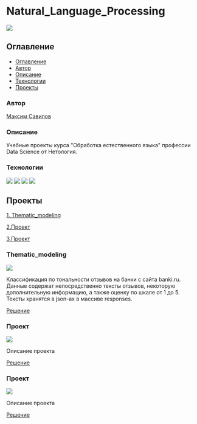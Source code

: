 # Natural_Language_Processing
![](https://img.shields.io/badge/Project%20status-In%20progress-green)

## Оглавление

- [Оглавление](#оглавление)
- [Автор](#авторы)
- [Описание](#описание)
- [Технологии](#технологии)
- [Проекты](#проекты)

### Автор

[Максим Савилов](https://github.com/msavilov/)

### Описание

Учебные проекты курса "Обработка естественного языка" профессии Data Science от Нетология.

### Технологии

![](https://img.shields.io/badge/-Python--3.11-blue)
![](https://img.shields.io/badge/scikit--learn-blue)
![](https://img.shields.io/badge/pandas-blue)
![](https://img.shields.io/badge/numpy-blue)


## Проекты

  [1. Thematic_modeling](#thematic_modeling)
  
  [2.Проект](#)
  
  [3.Проект](#)
  
  
### Thematic_modeling
  ![](https://img.shields.io/badge/Project%20status-In%20progress-green)
  
  Классификация по тональности отзывов на банки с сайта banki.ru. Данные содержат непосредственно тексты отзывов, некоторую дополнительную информацию, а также оценку по шкале от 1 до 5. Тексты хранятся в json-ах в массиве responses.

  [Решение](https://github.com/msavilov/Natural_Language_Processing/blob/main/1_Thematic_modeling/thematic_modeling.ipynb)
  
### Проект
  ![](https://img.shields.io/badge/Project%20status-In%20progress-green)
  
  Описание проекта

  [Решение]()
  
### Проект
  ![](https://img.shields.io/badge/Project%20status-In%20progress-green)
  
  Описание проекта
  
  [Решение]()
  
